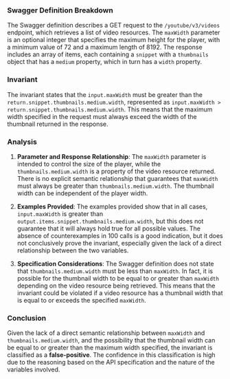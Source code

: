 ### Swagger Definition Breakdown
The Swagger definition describes a GET request to the `/youtube/v3/videos` endpoint, which retrieves a list of video resources. The `maxWidth` parameter is an optional integer that specifies the maximum height for the player, with a minimum value of 72 and a maximum length of 8192. The response includes an array of items, each containing a `snippet` with a `thumbnails` object that has a `medium` property, which in turn has a `width` property.

### Invariant
The invariant states that the `input.maxWidth` must be greater than the `return.snippet.thumbnails.medium.width`, represented as `input.maxWidth > return.snippet.thumbnails.medium.width`. This means that the maximum width specified in the request must always exceed the width of the thumbnail returned in the response.

### Analysis
1. **Parameter and Response Relationship**: The `maxWidth` parameter is intended to control the size of the player, while the `thumbnails.medium.width` is a property of the video resource returned. There is no explicit semantic relationship that guarantees that `maxWidth` must always be greater than `thumbnails.medium.width`. The thumbnail width can be independent of the player width.

2. **Examples Provided**: The examples provided show that in all cases, `input.maxWidth` is greater than `output.items.snippet.thumbnails.medium.width`, but this does not guarantee that it will always hold true for all possible values. The absence of counterexamples in 100 calls is a good indication, but it does not conclusively prove the invariant, especially given the lack of a direct relationship between the two variables.

3. **Specification Considerations**: The Swagger definition does not state that `thumbnails.medium.width` must be less than `maxWidth`. In fact, it is possible for the thumbnail width to be equal to or greater than `maxWidth` depending on the video resource being retrieved. This means that the invariant could be violated if a video resource has a thumbnail width that is equal to or exceeds the specified `maxWidth`.

### Conclusion
Given the lack of a direct semantic relationship between `maxWidth` and `thumbnails.medium.width`, and the possibility that the thumbnail width can be equal to or greater than the maximum width specified, the invariant is classified as a **false-positive**. The confidence in this classification is high due to the reasoning based on the API specification and the nature of the variables involved.
